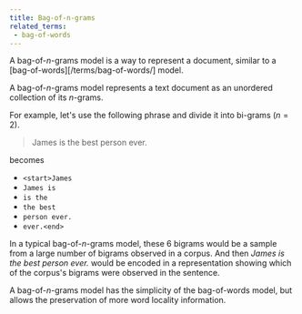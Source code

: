 ```yaml
---
title: Bag-of-n-grams
related_terms:
 - bag-of-words
---
```

A bag-of-$n$-grams model is a way to represent a document,
similar to a [bag-of-words][/terms/bag-of-words/] model.

A bag-of-$n$-grams model represents a text document as
an unordered collection of its $n$-grams.

For example, let's use the following phrase and divide
it into bi-grams ($n = 2$).

> James is the best person ever.

becomes

 - `<start>James`
 - `James is`
 - `is the`
 - `the best`
 - `person ever.`
 - `ever.<end>`

In a typical bag-of-$n$-grams model, these 6 bigrams would be
a sample from a large number of bigrams observed in a corpus.
And then *James is the best person ever.* would be encoded
in a representation showing which of the corpus's bigrams
were observed in the sentence.

A bag-of-$n$-grams model has the simplicity of the bag-of-words
model, but allows the preservation of more word locality
information.